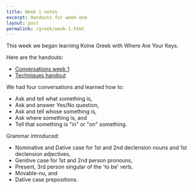 ```yaml
---
title: Week 1 notes
excerpt: Handouts for week one
layout: post
permalink: /greek/week-1.html
---
```


This week we began learning Koine Greek with Where Are Your Keys.

Here are the handouts:

* [Conversations week 1](/assets/pdf-lesson-1.pdf)
* [Techniques handout](/assets/pdf-techniques-handout.pdf)

We had four conversations and learned how to:

* Ask and tell what something is,
* Ask and answer Yes/No question,
* Ask and tell whose something is,
* Ask where something is, and
* Tell that something is "in" or "on" something.


Grammar introduced:

* Nominative and Dative case for 1st and 2nd declension nouns and 1st declension adjectives,
* Genitive case for 1st and 2nd person pronouns,
* Present, 3rd person singular of the 'to be' verb,
* Movable-nu, and
* Dative case prepositions.


  
